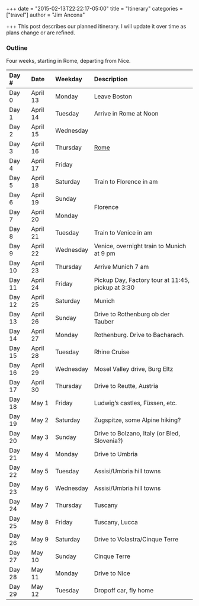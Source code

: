 +++
date = "2015-02-13T22:22:17-05:00"
title = "Itinerary"
categories = ["travel"]
author = "Jim Ancona"

+++
This post describes our planned itinerary. I will update it over time
as plans change or are refined.

### Outline
Four weeks, starting in Rome, departing from Nice.

<table>
<thead>
<tr>
<th align="left">Day #</th>
<th align="left">Date</th>
<th align="left">Weekday</th>
<th align="left">Description</th>
</tr>
</thead>

<tbody>
<tr>
<td align="left">Day 0</td>
<td align="left">April 13</td>
<td align="left">Monday</td>
<td align="left">Leave Boston</td>
</tr>

<tr>
<td align="left">Day 1</td>
<td align="left">April 14</td>
<td align="left">Tuesday</td>
<td align="left">Arrive in Rome at Noon</td>
</tr>

<tr>
<td align="left">Day 2</td>
<td align="left">April 15</td>
<td align="left">Wednesday</td>
<td align="left" rowspan="3"><a href="/travel/Rome-Planning">Rome</a></td>
</tr>

<tr>
<td align="left">Day 3</td>
<td align="left">April 16</td>
<td align="left">Thursday</td>
</tr>

<tr>
<td align="left">Day 4</td>
<td align="left">April 17</td>
<td align="left">Friday</td>
</tr>

<tr>
<td align="left">Day 5</td>
<td align="left">April 18</td>
<td align="left">Saturday</td>
<td align="left">Train to Florence in am</td>
</tr>

<tr>
<td align="left">Day 6</td>
<td align="left">April 19</td>
<td align="left">Sunday</td>
<td align="left" rowspan="2">Florence</td>
</tr>

<tr>
<td align="left">Day 7</td>
<td align="left">April 20</td>
<td align="left">Monday</td>
</tr>

<tr>
<td align="left">Day 8</td>
<td align="left">April 21</td>
<td align="left">Tuesday</td>
<td align="left">Train to Venice in am</td>
</tr>

<tr>
<td align="left">Day 9</td>
<td align="left">April 22</td>
<td align="left">Wednesday</td>
<td align="left">Venice, overnight train to Munich at 9 pm</td>
</tr>

<tr>
<td align="left">Day 10</td>
<td align="left">April 23</td>
<td align="left">Thursday</td>
<td align="left">Arrive Munich 7 am</td>
</tr>

<tr>
<td align="left">Day 11</td>
<td align="left">April 24</td>
<td align="left">Friday</td>
<td align="left">Pickup Day, Factory tour at 11:45, pickup at 3:30</td>
</tr>

<tr>
<td align="left">Day 12</td>
<td align="left">April 25</td>
<td align="left">Saturday</td>
<td align="left">Munich</td>
</tr>

<tr>
<td align="left">Day 13</td>
<td align="left">April 26</td>
<td align="left">Sunday</td>
<td align="left">Drive to Rothenburg ob der Tauber</td>
</tr>

<tr>
<td align="left">Day 14</td>
<td align="left">April 27</td>
<td align="left">Monday</td>
<td align="left">Rothenburg. Drive to Bacharach.</td>
</tr>

<tr>
<td align="left">Day 15</td>
<td align="left">April 28</td>
<td align="left">Tuesday</td>
<td align="left">Rhine Cruise</td>
</tr>

<tr>
<td align="left">Day 16</td>
<td align="left">April 29</td>
<td align="left">Wednesday</td>
<td align="left">Mosel Valley drive, Burg Eltz</td>
</tr>

<tr>
<td align="left">Day 17</td>
<td align="left">April 30</td>
<td align="left">Thursday</td>
<td align="left">Drive to Reutte, Austria</td>
</tr>

<tr>
<td align="left">Day 18</td>
<td align="left">May 1</td>
<td align="left">Friday</td>
<td align="left">Ludwig&rsquo;s castles, Füssen, etc.</td>
</tr>

<tr>
<td align="left">Day 19</td>
<td align="left">May 2</td>
<td align="left">Saturday</td>
<td align="left">Zugspitze, some Alpine hiking?</td>
</tr>

<tr>
<td align="left">Day 20</td>
<td align="left">May 3</td>
<td align="left">Sunday</td>
<td align="left">Drive to Bolzano, Italy (or Bled, Slovenia?)</td>
</tr>

<tr>
<td align="left">Day 21</td>
<td align="left">May 4</td>
<td align="left">Monday</td>
<td align="left">Drive to Umbria</td>
</tr>

<tr>
<td align="left">Day 22</td>
<td align="left">May 5</td>
<td align="left">Tuesday</td>
<td align="left">Assisi/Umbria hill towns</td>
</tr>

<tr>
<td align="left">Day 23</td>
<td align="left">May 6</td>
<td align="left">Wednesday</td>
<td align="left">Assisi/Umbria hill towns</td>
</tr>

<tr>
<td align="left">Day 24</td>
<td align="left">May 7</td>
<td align="left">Thursday</td>
<td align="left">Tuscany</td>
</tr>

<tr>
<td align="left">Day 25</td>
<td align="left">May 8</td>
<td align="left">Friday</td>
<td align="left">Tuscany, Lucca</td>
</tr>

<tr>
<td align="left">Day 26</td>
<td align="left">May 9</td>
<td align="left">Saturday</td>
<td align="left">Drive to Volastra/Cinque Terre</td>
</tr>

<tr>
<td align="left">Day 27</td>
<td align="left">May 10</td>
<td align="left">Sunday</td>
<td align="left">Cinque Terre</td>
</tr>

<tr>
<td align="left">Day 28</td>
<td align="left">May 11</td>
<td align="left">Monday</td>
<td align="left">Drive to Nice</td>
</tr>

<tr>
<td align="left">Day 29</td>
<td align="left">May 12</td>
<td align="left">Tuesday</td>
<td align="left">Dropoff car, fly home</td>
</tr>
</tbody>
</table>
